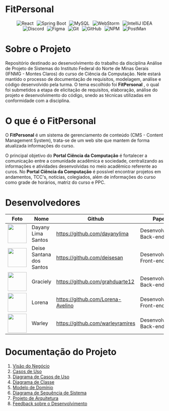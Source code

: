 # FitPersonal

<div style="display: flex; flex-wrap: wrap; justify-content: center;">
    <img src="https://skillicons.dev/icons?i=react" alt="React" style="margin: 0 5px;" />
    <img src="https://skillicons.dev/icons?i=spring" alt="Spring Boot" style="margin: 0 5px;" />
    <img src="https://skillicons.dev/icons?i=mysql" alt="MySQL" style="margin: 0 5px;" />
    <img src="https://skillicons.dev/icons?i=webstorm" alt="WebStorm" style="margin: 0 5px;" />
    <img src="https://skillicons.dev/icons?i=idea" alt="IntelliJ IDEA" style="margin: 0 5px;" />
    <img src="https://skillicons.dev/icons?i=discord" alt="Discord" style="margin: 0 5px;" />
    <img src="https://skillicons.dev/icons?i=figma" alt="Figma" style="margin: 0 5px;" />
    <img src="https://skillicons.dev/icons?i=git" alt="Git" style="margin: 0 5px;" />
    <img src="https://skillicons.dev/icons?i=github" alt="GitHub" style="margin: 0 5px;" />
    <img src="https://skillicons.dev/icons?i=npm" alt="NPM" style="margin: 0 5px;" />
    <img src="https://skillicons.dev/icons?i=postman" alt="PostMan" style="margin: 0 5px;" />
</div>

# **Sobre o Projeto**

Repositório destinado ao desenvolvimento do trabalho da disciplina Análise de Projeto de Sistemas do Instituto Federal do Norte de Minas Gerais (IFNMG - Montes Claros) do curso de Ciência da Computação. Nele estará mantido o processo de documentação de requisitos, modelagem, análise e código desenvolvido pela turma. O tema escolhido foi **FitPersonal** , o qual foi submetidos a etapa de elicitação de requisitos, elaboração, análise do projeto e desenvolvimento do código, snedo as técnicas utilizadas em conformidade com a disciplina.

#  **O que é o FitPersonal**

O **FitPersonal** é um sistema de gerenciamento de conteúdo (CMS - Content Management System), trata-se de um web site que mantem de forma atualizada informações do curso.

O principal objetivo do **Portal Ciência da Computação** é fortalecer a comunicação entre a comunidade acadêmica e sociedade, centralizando as informações e atividades desenvolvidas no meio acadêmico referente ao curos. No **Portal Ciência da Computação** é possível encontrar projetos em andamentos, TCC's, notícias, colegiados, além de informações do curso como grade de horários, matriz do curso e PPC.

# **Desenvolvedores**

| Foto | Nome | Github | Papel |
| --- | --- | --- | --- |
| <img src="https://github.com/dayanylima.png" width="60px;"/><br /> | Dayany Lima Santos | https://github.com/dayanylima | Desenvolvedora Back-end |
| <img src="https://github.com/deisesan.png" width="60px;"/><br /> | Deise Santana dos Santos | https://github.com/deisesan | Desenvolvedora Front-end |
| <img src="https://github.com/grahduarte12.png" width="60px;"/><br /> | Graciely | https://github.com/grahduarte12 | Desenvolvedora Back-end |
| <img src="https://github.com/Lorena-Avelino.png" width="60px;"/><br /> | Lorena | https://github.com/Lorena-Avelino | Desenvolvedora Front-end |
| <img src="https://github.com/warleyramires.png" width="60px;"/><br /> | Warley | https://github.com/warleyramires | Desenvolvedor Back-end |

# Documentação do Projeto

1. [Visão do Negócio](https://docs.google.com/document/d/1iVywL7h4M__PRT1fmzx0v4acLL4ZpK0_SHPXj_qQNcU/edit)
2. [Casos de Uso](https://docs.google.com/document/d/1pCCuJjENDDREi6hLHhHCgFdvPVWVs2SHeNaRHDPIrXQ/edit#heading=h.llr4hu3hyed0)
3. [Diagrama de Casos de Uso](https://app.diagrams.net/#G1z0LiYxMY3uCKEryaOFdwMEcyAGRsRk62#%7B%22pageId%22%3A%22EGNDTOvTWzLsnAQkL6js%22%7D)
4. [Diagrama de Classe](https://app.diagrams.net/#G1RivHtjzVUKt2mppHkeJtMtPo1EY4znUA#%7B%22pageId%22%3A%22hHhpomXcHoK5sr4QZyey%22%7D)
5. [Modelo de Domínio](https://app.diagrams.net/#G1HeUAcIgh5V9qxsfrwHzBKXr6ATJuHaDF#%7B%22pageId%22%3A%22hHhpomXcHoK5sr4QZyey%22%7D)
6. [Diagrama de Sequência de Sistema](https://app.diagrams.net/#G1wk_JZytv7qVZjUtf6t8aXzU_wE2PJJ_v#%7B%22pageId%22%3A%22opEtpKFSlEG7xH13b8S1%22%7D)
7. [Projeto de Arquitetura](https://docs.google.com/document/d/1OW440lIJA_tzMdoR5wX5rHgho5bqoG7I/edit)
8. [Feedback sobre o Desenvolvimento](https://github.com/luciofdsantos/APS-2023.2-FitPersonal/blob/main/Documents/FeedBackDesenvolvimento.md)
